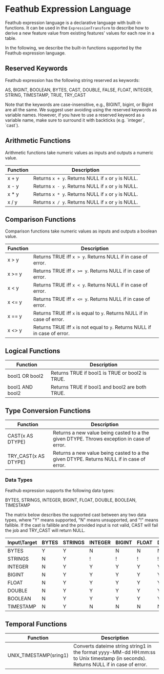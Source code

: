 # Feathub Expression Language

Feathub expression language is a declarative language with built-in functions.
It can be used in the `ExpressionTransform` to describe how to derive a new
feature value from existing features' values for each row in a table.

In the following, we describe the built-in functions supported by the Feathub
expression language.

## Reserved Keywords
Feathub expression has the following string reserved as keywords:

AS, BIGINT, BOOLEAN, BYTES, CAST, DOUBLE, FALSE, FLOAT, INTEGER, STRING, TIMESTAMP, 
TRUE, TRY_CAST

Note that the keywords are case-insensitive, e.g., BIGINT, bigint, or Bigint are all 
the same. We suggest user avoiding using the reserved keywords as variable names. 
However, if you have to use a reserved keyword as a variable name, make sure to 
surround it with backticks (e.g. \`integer\`, \`cast\`). 

## Arithmetic Functions

Arithmetic functions take numeric values as inputs and outputs a numeric value.

| Function | Description |
| --- | --- |
| x + y | Returns `x + y`. Returns NULL if `x` or `y` is NULL. |
| x - y | Returns `x - y`. Returns NULL if `x` or `y` is NULL. |
| x * y | Returns `x * y`. Returns NULL if `x` or `y` is NULL. |
| x / y | Returns `x / y`. Returns NULL if `x` or `y` is NULL. |


## Comparison Functions

Comparison functions take numeric values as inputs and outputs a boolean value.

| Function | Description |
| --- | --- |
| x > y | Returns TRUE iff `x > y`. Returns NULL if in case of error. |
| x >= y | Returns TRUE iff `x >= y`. Returns NULL if in case of error. |
| x < y | Returns TRUE iff `x < y`. Returns NULL if in case of error. |
| x <= y | Returns TRUE iff `x <= y`. Returns NULL if in case of error. |
| x == y | Returns TRUE iff `x` is equal to `y`. Returns NULL if in case of error. |
| x <> y | Returns TRUE iff `x` is not equal to `y`. Returns NULL if in case of error. |

## Logical Functions

| Function        | Description                                     |
|-----------------|-------------------------------------------------|
| bool1 OR bool2  | Returns TRUE if bool1 is TRUE or bool2 is TRUE. |
| bool1 AND bool2 | Returns TRUE if bool1 and bool2 are both TRUE.  |

## Type Conversion Functions

| Function             | Description                                                                               |
|----------------------|-------------------------------------------------------------------------------------------|
| CAST(x AS DTYPE)     | Returns a new value being casted to a the given DTYPE. Throws exception in case of error. |
| TRY_CAST(x AS DTYPE) | Returns a new value being casted to a the given DTYPE. Returns NULL if in case of error.  |

### Data Types

Feathub expression supports the following data types: 

BYTES, STRINGS, INTEGER, BIGINT, FLOAT, DOUBLE, BOOLEAN, TIMESTAMP

The matrix below describes the supported cast between any two data types, where "Y" 
means supported, "N" means unsupported, and "!" means fallible. If the cast is fallible 
and the provided input is not valid, CAST will fail the job and TRY_CAST will return 
NULL. 

| Input\Target | BYTES | STRINGS | INTEGER | BIGINT | FLOAT | DOUBLE | BOOLEAN | TIMESTAMP | 
|--------------|-------|---------|---------|--------|-------|--------|---------|-----------|
| BYTES        | Y     | Y       | N       | N      | N     | N      | N       | N         |
| STRINGS      | N     | Y       | !       | !      | !     | !      | !       | !         |
| INTEGER      | N     | Y       | Y       | Y      | Y     | Y      | Y       | N         |
| BIGINT       | N     | Y       | Y       | Y      | Y     | Y      | Y       | N         |
| FLOAT        | N     | Y       | Y       | Y      | Y     | Y      | Y       | N         |
| DOUBLE       | N     | Y       | Y       | Y      | Y     | Y      | Y       | N         |
| BOOLEAN      | N     | Y       | Y       | Y      | Y     | Y      | Y       | N         |
| TIMESTAMP    | N     | Y       | N       | N      | N     | N      | N       | Y         |

## Temporal Functions

| Function               | Description                                                                                                                         |
|------------------------|-------------------------------------------------------------------------------------------------------------------------------------|
| UNIX_TIMESTAMP(sring1) | Converts dateime string string1 in the format yyyy-MM-dd HH:mm:ss to Unix timestamp (in seconds). Returns NULL if in case of error. |


